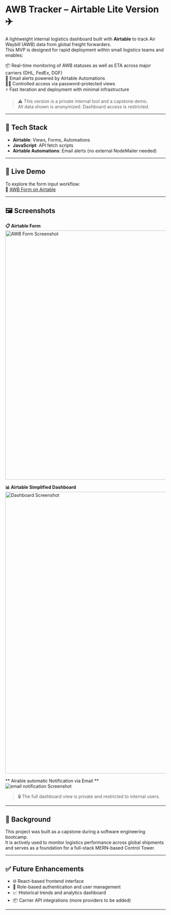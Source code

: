 # AWB Tracker – Airtable Lite Version ✈️

A lightweight internal logistics dashboard built with **Airtable** to track Air Waybill (AWB) data from global freight forwarders.  
This MVP is designed for rapid deployment within small logistics teams and enables:

📦 Real-time monitoring of AWB statuses as well as ETA across major carriers (DHL, FedEx, DGF)  
🔔 Email alerts powered by Airtable Automations  
🧑‍💼 Controlled access via password-protected views  
⚡ Fast iteration and deployment with minimal infrastructure

> ⚠️ This version is a private internal tool and a capstone demo.  
> All data shown is anonymized. Dashboard access is restricted.

---

## 🔧 Tech Stack

- **Airtable**: Views, Forms, Automations  
- **JavaScript**: API fetch scripts  
- **Airtable Automations**: Email alerts (no external NodeMailer needed)

---

## 🚀 Live Demo

To explore the form input workflow:  
📄 [AWB Form on Airtable](https://airtable.com/appJTBRvo7TmwTumW/pagt2UKSIdz87P8Qa/form)

---

## 🖼️ Screenshots

**📋 Airtable Form**  
<img width="1645" height="780" alt="AWB Form Screenshot" src="public/awb-form.webp" />

**📊 Airtable Simplified Dashboard**  
<img width="829" height="882" alt="Dashboard Screenshot" src="public/dashboard-screenshot.png" />

** Airable automatic Notification via Email **  
<img alt="email notification Screenshot" src="public/notification with API on ETA and Status.PNG" />

> 🔒 The full dashboard view is private and restricted to internal users.

---

## 📘 Background

This project was built as a capstone during a software engineering bootcamp.  
It is actively used to monitor logistics performance across global shipments and serves as a foundation for a full-stack MERN-based Control Tower.

---

## ✅ Future Enhancements

- 🌐 React-based frontend interface  
- 🔐 Role-based authentication and user management  
- 📈 Historical trends and analytics dashboard  
- 📦 Carrier API integrations (more providers to be added)

---

